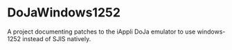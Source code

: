 # DoJaWindows1252
A project documenting patches to the iAppli DoJa emulator to use windows-1252 instead of SJIS natively.

